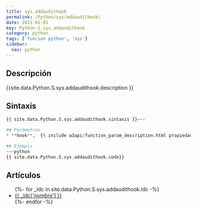 ```yaml
---
title: sys.addaudithook
permalink: /Python/sys/addaudithook/
date: 2021-01-01
key: Python.S.sys.addaudithook
category: python
tags: ['funcion python', 'sys']
sidebar: 
  nav: python
---
```


## Descripción
{{site.data.Python.S.sys.addaudithook.description }}

## Sintaxis
~~~python
{{ site.data.Python.S.sys.addaudithook.sintaxis }}~~~

## Parámetros
* **hook**,  {% include w3api/function_param_description.html propiedad=site.data.Python.S.sys.addaudithook valor="hook" %}

## Ejemplo
~~~python
{{ site.data.Python.S.sys.addaudithook.code}}
~~~

## Artículos
<ul>
{%- for _ldc in site.data.Python.S.sys.addaudithook.ldc -%}
   <li>
       <a href="{{_ldc['url'] }}">{{ _ldc['nombre'] }}</a>
   </li>
{%- endfor -%}
</ul>
